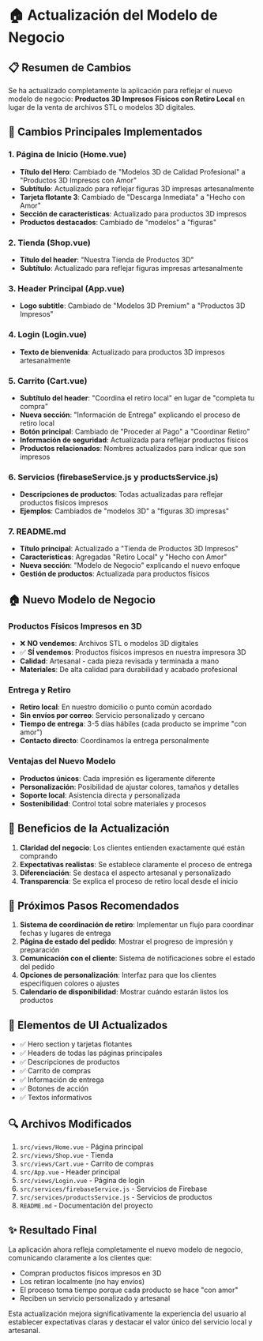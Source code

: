 # 🏠 Actualización del Modelo de Negocio

## 📋 Resumen de Cambios

Se ha actualizado completamente la aplicación para reflejar el nuevo modelo de negocio: **Productos 3D Impresos Físicos con Retiro Local** en lugar de la venta de archivos STL o modelos 3D digitales.

## 🔄 Cambios Principales Implementados

### 1. **Página de Inicio (Home.vue)**
- **Título del Hero**: Cambiado de "Modelos 3D de Calidad Profesional" a "Productos 3D Impresos con Amor"
- **Subtítulo**: Actualizado para reflejar figuras 3D impresas artesanalmente
- **Tarjeta flotante 3**: Cambiado de "Descarga Inmediata" a "Hecho con Amor"
- **Sección de características**: Actualizado para productos 3D impresos
- **Productos destacados**: Cambiado de "modelos" a "figuras"

### 2. **Tienda (Shop.vue)**
- **Título del header**: "Nuestra Tienda de Productos 3D"
- **Subtítulo**: Actualizado para reflejar figuras impresas artesanalmente

### 3. **Header Principal (App.vue)**
- **Logo subtitle**: Cambiado de "Modelos 3D Premium" a "Productos 3D Impresos"

### 4. **Login (Login.vue)**
- **Texto de bienvenida**: Actualizado para productos 3D impresos artesanalmente

### 5. **Carrito (Cart.vue)**
- **Subtítulo del header**: "Coordina el retiro local" en lugar de "completa tu compra"
- **Nueva sección**: "Información de Entrega" explicando el proceso de retiro local
- **Botón principal**: Cambiado de "Proceder al Pago" a "Coordinar Retiro"
- **Información de seguridad**: Actualizada para reflejar productos físicos
- **Productos relacionados**: Nombres actualizados para indicar que son impresos

### 6. **Servicios (firebaseService.js y productsService.js)**
- **Descripciones de productos**: Todas actualizadas para reflejar productos físicos impresos
- **Ejemplos**: Cambiados de "modelos 3D" a "figuras 3D impresas"

### 7. **README.md**
- **Título principal**: Actualizado a "Tienda de Productos 3D Impresos"
- **Características**: Agregadas "Retiro Local" y "Hecho con Amor"
- **Nueva sección**: "Modelo de Negocio" explicando el nuevo enfoque
- **Gestión de productos**: Actualizada para productos físicos

## 🏠 Nuevo Modelo de Negocio

### **Productos Físicos Impresos en 3D**
- ❌ **NO vendemos**: Archivos STL o modelos 3D digitales
- ✅ **SÍ vendemos**: Productos físicos impresos en nuestra impresora 3D
- **Calidad**: Artesanal - cada pieza revisada y terminada a mano
- **Materiales**: De alta calidad para durabilidad y acabado profesional

### **Entrega y Retiro**
- **Retiro local**: En nuestro domicilio o punto común acordado
- **Sin envíos por correo**: Servicio personalizado y cercano
- **Tiempo de entrega**: 3-5 días hábiles (cada producto se imprime "con amor")
- **Contacto directo**: Coordinamos la entrega personalmente

### **Ventajas del Nuevo Modelo**
- **Productos únicos**: Cada impresión es ligeramente diferente
- **Personalización**: Posibilidad de ajustar colores, tamaños y detalles
- **Soporte local**: Asistencia directa y personalizada
- **Sostenibilidad**: Control total sobre materiales y procesos

## 🎯 Beneficios de la Actualización

1. **Claridad del negocio**: Los clientes entienden exactamente qué están comprando
2. **Expectativas realistas**: Se establece claramente el proceso de entrega
3. **Diferenciación**: Se destaca el aspecto artesanal y personalizado
4. **Transparencia**: Se explica el proceso de retiro local desde el inicio

## 🚀 Próximos Pasos Recomendados

1. **Sistema de coordinación de retiro**: Implementar un flujo para coordinar fechas y lugares de entrega
2. **Página de estado del pedido**: Mostrar el progreso de impresión y preparación
3. **Comunicación con el cliente**: Sistema de notificaciones sobre el estado del pedido
4. **Opciones de personalización**: Interfaz para que los clientes especifiquen colores o ajustes
5. **Calendario de disponibilidad**: Mostrar cuándo estarán listos los productos

## 📱 Elementos de UI Actualizados

- ✅ Hero section y tarjetas flotantes
- ✅ Headers de todas las páginas principales
- ✅ Descripciones de productos
- ✅ Carrito de compras
- ✅ Información de entrega
- ✅ Botones de acción
- ✅ Textos informativos

## 🔍 Archivos Modificados

1. `src/views/Home.vue` - Página principal
2. `src/views/Shop.vue` - Tienda
3. `src/views/Cart.vue` - Carrito de compras
4. `src/App.vue` - Header principal
5. `src/views/Login.vue` - Página de login
6. `src/services/firebaseService.js` - Servicios de Firebase
7. `src/services/productsService.js` - Servicios de productos
8. `README.md` - Documentación del proyecto

## ✨ Resultado Final

La aplicación ahora refleja completamente el nuevo modelo de negocio, comunicando claramente a los clientes que:
- Compran productos físicos impresos en 3D
- Los retiran localmente (no hay envíos)
- El proceso toma tiempo porque cada producto se hace "con amor"
- Reciben un servicio personalizado y artesanal

Esta actualización mejora significativamente la experiencia del usuario al establecer expectativas claras y destacar el valor único del servicio local y artesanal.

